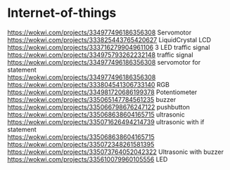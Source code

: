 # Internet-of-things
https://wokwi.com/projects/334977496186356308  Servomotor<br>
https://wokwi.com/projects/333825443765420627 LiquidCrystal LCD <br>
 https://wokwi.com/projects/333716279904961106 3 LED traffic signal<br>
 https://wokwi.com/projects/334975793262232148  traffic signal<br>
 https://wokwi.com/projects/334977496186356308 servomotor for statement<br>
 https://wokwi.com/projects/334977496186356308<br>
https://wokwi.com/projects/333804541306733140  RGB<br>
https://wokwi.com/projects/334981720686199378 Potentiometer<br>
https://wokwi.com/projects/335065147784561235 buzzer<br>
https://wokwi.com/projects/335066798676247122 pushbutton<br>
https://wokwi.com/projects/335068638604165715 ultrasonic <br>
https://wokwi.com/projects/335071626494214739 ultrasonic with if statement<br>
https://wokwi.com/projects/335068638604165715<br>
https://wokwi.com/projects/335072348261581395 <br>
https://wokwi.com/projects/335073764052042322 Ultrasonic with buzzer<br>
https://wokwi.com/projects/335610079960105556 LED<br>

